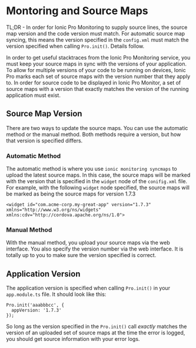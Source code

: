 # Montoring and Source Maps

TL;DR - In order for Ionic Pro Monitoring to supply source lines, the source map version and
the code version must match. For automatic source map syncing, this means the version specified
in the `config.xml` must match the version specified when calling `Pro.init()`. Details follow.

In order to get useful stacktraces from the Ionic Pro Monitoring service, you must keep your
source maps in sync with the versions of your application. To allow for multiple versions
of your code to be running on devices, Ionic Pro marks each set of source maps with the version
number that they apply to. In order for source code to be displayed in Ionic Pro Monitor, a
set of source maps with a version that exactly matches the version of the running application
must exist.

## Source Map Version

There are two ways to update the source maps. You can use the automatic method or the manual
method. Both methods require a version, but how that version is specified differs.

### Automatic Method

The automatic method is where you use `ionic monitoring syncmaps` to upload the latest source
maps. In this case, the source maps will be marked with the version that is specified in the
`widget` node of the `conifig.xml` file. For example, with the following `widget` node specified,
the source maps will be marked as being the source maps for version 1.7.3

```
<widget id="com.acme-corp.my-great-app" version="1.7.3" xmlns="http://www.w3.org/ns/widgets" xmlns:cdv="http://cordova.apache.org/ns/1.0">
```

### Manual Method

With the manual method, you upload your source maps via the web interface. You also specify the
version number via the web interface. It is totally up to you to make sure the version specified
is correct.

## Application Version

The application version is specified when calling `Pro.init()` in your `app.module.ts` file. It
should look like this:

```
Pro.init('aaabbbcc', {
  appVersion: '1.7.3'
});
```

So long as the version specified in the `Pro.init()` call _exactly_ matches the version of an
uploaded set of source maps at the time the error is logged, you should get source information with your error logs.